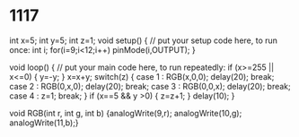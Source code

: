 # 1117
int x=5;
int y=5;
int z=1;
void setup() {
  // put your setup code here, to run once:
   int i;
      for(i=9;i<12;i++)
        pinMode(i,OUTPUT);
}

void loop() {
  // put your main code here, to run repeatedly:
    if (x>=255 || x<=0)
   {
    y=-y;
   }
    x=x+y;
    switch(z)
    {
      case 1 : RGB(x,0,0);
      delay(20);
      break;
      case 2 : RGB(0,x,0);
      delay(20);
      break;
      case 3 : RGB(0,0,x);
      delay(20);
      break;
      case 4 :
      z=1;
      break;
    }
    if (x==5 && y >0)
   {
 z=z+1;
   }
    delay(10);
}

void RGB(int r, int g, int b)
{analogWrite(9,r);
 analogWrite(10,g);
 analogWrite(11,b);}
